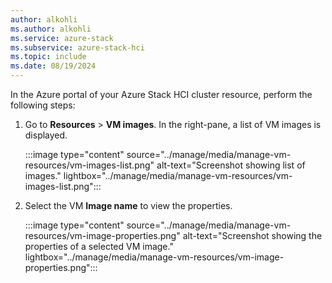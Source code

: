 ```yaml
---
author: alkohli
ms.author: alkohli
ms.service: azure-stack
ms.subservice: azure-stack-hci
ms.topic: include
ms.date: 08/19/2024
---
```


In the Azure portal of your Azure Stack HCI cluster resource, perform the following steps:

1. Go to **Resources** > **VM images**. In the right-pane, a list of VM images is displayed.

   :::image type="content" source="../manage/media/manage-vm-resources/vm-images-list.png" alt-text="Screenshot showing list of images." lightbox="../manage/media/manage-vm-resources/vm-images-list.png":::

1. Select the VM **Image name** to view the properties.

   :::image type="content" source="../manage/media/manage-vm-resources/vm-image-properties.png" alt-text="Screenshot showing the properties of a selected VM image." lightbox="../manage/media/manage-vm-resources/vm-image-properties.png":::